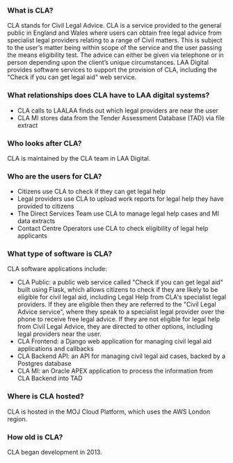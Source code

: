 ### What is CLA?
CLA stands for Civil Legal Advice. CLA is a service provided to the general public in England and Wales where users can obtain free legal advice from specialist legal providers relating to a range of Civil matters. This is subject to the user’s matter being within scope of the service and the user passing the means eligibility test. The advice can either be given via telephone or in person depending upon the client’s unique circumstances. LAA Digital provides software services to support the provision of CLA, including the "Check if you can get legal aid" web service.

### What relationships does CLA have to LAA digital systems?
- CLA calls to LAALAA finds out which legal providers are near the user
- CLA MI stores data from the Tender Assessment Database (TAD) via file extract

### Who looks after CLA?
CLA is maintained by the CLA team in LAA Digital.

### Who are the users for CLA?
- Citizens use CLA to check if they can get legal help
- Legal providers use CLA to upload work reports for legal help they have provided to citizens
- The Direct Services Team use CLA to manage legal help cases and MI data extracts
- Contact Centre Operators use CLA to check eligibility of legal help applicants

### What type of software is CLA?
CLA software applications include:
- CLA Public: a public web service called "Check if you can get legal aid" built using Flask, which allows citizens to check if they are likely to be eligible for civil legal aid, including Legal Help from CLA's specialist legal providers. If they are eligible then they are referred to the "Civil Legal Advice service", where they speak to a specialist legal provider over the phone to receive free legal advice. If they are not eligible for legal help from Civil Legal Advice, they are directed to other options, including legal providers near the user.
- CLA Frontend: a Django web application for managing civil legal aid applications and callbacks
- CLA Backend API: an API for managing civil legal aid cases, backed by a Postgres database
- CLA MI: an Oracle APEX application to process the information from CLA Backend into TAD

### Where is CLA hosted?
CLA is hosted in the MOJ Cloud Platform, which uses the AWS London region.

### How old is CLA?
CLA began development in 2013.
